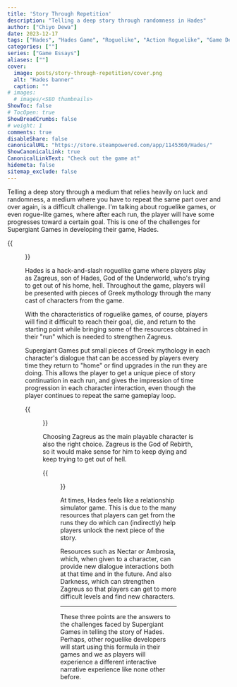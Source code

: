 ```yaml
---
title: 'Story Through Repetition'
description: "Telling a deep story through randomness in Hades"
author: ["Chiyo Dewa"]
date: 2023-12-17
tags: ["Hades", "Hades Game", "Roguelike", "Action Roguelike", "Game Design", "Game Analysis", "Game Review"]
categories: [""]
series: ["Game Essays"]
aliases: [""]
cover:
  image: posts/story-through-repetition/cover.png
  alt: "Hades banner"
  caption: ""
# images:
  # images/<SEO thumbnails>
ShowToc: false
# TocOpen: true
ShowBreadCrumbs: false
# weight: 1
comments: true
disableShare: false
canonicalURL: "https://store.steampowered.com/app/1145360/Hades/"
ShowCanonicalLink: true
CanonicalLinkText: "Check out the game at"
hidemeta: false
sitemap_exclude: false
---
```

Telling a deep story through a medium that relies heavily on luck and randomness, a medium where you have to repeat the same part over and over again, is a difficult challenge. I'm talking about roguelike games, or even rogue-lite games, where after each run, the player will have some progresses toward a certain goal. This is one of the challenges for Supergiant Games in developing their game, Hades.

{{<figure width=300 height=300 alt="Combat in Hades" class="floatright" src="https://chiyodewa74.github.io/posts/story-through-repetition/hades-combat.jpg">}}

Hades is a hack-and-slash roguelike game where players play as Zagreus, son of Hades, God of the Underworld, who's trying to get out of his home, hell. Throughout the game, players will be presented with pieces of Greek mythology through the many cast of characters from the game.

With the characteristics of roguelike games, of course, players will find it difficult to reach their goal, die, and return to the starting point while bringing some of the resources obtained in their "run" which is needed to strengthen Zagreus.

Supergiant Games put small pieces of Greek mythology in each character's dialogue that can be accessed by players every time they return to "home" or find upgrades in the run they are doing. This allows the player to get a unique piece of story continuation in each run, and gives the impression of time progression in each character interaction, even though the player continues to repeat the same gameplay loop.

{{<figure alt="Dialog in Hades" attr="Dialog in Hades" src="https://chiyodewa74.github.io/posts/story-through-repetition/dialog.jpg">}}

Choosing Zagreus as the main playable character is also the right choice. Zagreus is the God of Rebirth, so it would make sense for him to keep dying and keep trying to get out of hell.

{{<figure alt="Hades Resources" class="floatleft" src="https://chiyodewa74.github.io/posts/story-through-repetition/resources.png">}}

At times, Hades feels like a relationship simulator game. This is due to the many resources that players can get from the runs they do which can (indirectly) help players unlock the next piece of the story.

Resources such as Nectar or Ambrosia, which, when given to a character, can provide new dialogue interactions both at that time and in the future. And also Darkness, which can strengthen Zagreus so that players can get to more difficult levels and find new characters.

***

These three points are the answers to the challenges faced by Supergiant Games in telling the story of Hades. Perhaps, other roguelike developers will start using this formula in their games and we as players will experience a different interactive narrative experience like none other before.